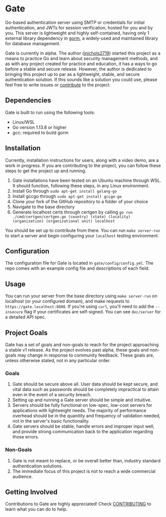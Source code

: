 # Gate

Go-based authentication server using SMTP or credentials for initial authentication, and JWTs for session verification,
hosted for you and by you. This server is lightweight and highly self-contained, having only 1 external library dependency
in [gorm](https://github.com/go-gorm/gorm), a widely-used and maintained library for database management.

Gate is currently in alpha. The author ([jnichols2719](https://github.com/jakenichols2719)) started this project as a 
means to practice Go and learn about security management methods, and as with any project created for practice and education, 
it has a ways to go before a stable and secure release. However, the author is dedicated to bringing this project up to par as a 
lightweight, stable, and secure authentication solution. If this sounds like a solution you could use, please feel free to write issues
or [contribute](CONTRIBUTING.md) to the project.

## Dependencies

Gate is built to run using the following tools:

- Linux/WSL
- Go version 1.13.8 or higher
- gcc: required to build gorm

## Installation

Currently, installation instructions for users, along with a video demo, are a work in progress. If you are contributing to the project,
you can follow these steps to get the project up and running.

1. Gate installations have been tested on an Ubuntu machine through WSL. It should function, following these steps, in any Linux environment.
2. Install Go through `sudo apt-get install golang-go`
3. Install gccgo through `sudo apt-get install gccgo-go`
4. Clone your fork of the GitHub repository to a folder of your choice
5. Navigate to the base directory
6. Generate localhost certs through certgen by calling `go run ./cmd/certgen/certgen.go (country) (state) (locality) (organization) (organizational unit) localhost`

You should be set up to contribute from there. You can run `make server-run` to start a server and begin configuring your `localhost` testing environment.

## Configuration

The configuration file for Gate is located in `gate/config/config.yml`. The repo comes with an example config file and descriptions
of each field.

## Usage

You can run your server from the base directory using `make server-run` on localhost (or your configured domain), and make requests to `https://gate.localhost:8080`.
If you're using `curl`, you'll need to add the `--insecure` flag if your certificates are self-signed. You can see `doc/server` for a detailed API spec.

## Project Goals

Gate has a set of goals and non-goals to reach for the project approaching a stable v1 release. As the project evolves past alpha, these
goals and non-goals may change in response to community feedback. These goals are, unless otherwise stated, not in any particular order.

### Goals

1. Gate should be secure above all. User data should be kept secure, and vital data such as passwords should be completely impractical
to attain even in the event of a security breach.
2. Setting up and running a Gate server should be simple and intuitive.
3. Servers should be fully functional on low-spec, low-cost servers for applications with lightweight needs. The majority of performance
overhead should be in the quanitity and frequency of validation needed, not in the server's basic functionality.
4. Gate servers should be stable, handle errors and improper input well, and provide strong communication back to the application regarding
those errors.

### Non-Goals

1. Gate is not meant to replace, or be overall better than, industry standard authentication solutions.
2. The immediate focus of this project is not to reach a wide commercial audience.

## Getting Involved

Contributions to Gate are highly appreciated! Check [CONTRIBUTING](CONTRIBUTING.md) to learn what you can do to help.

